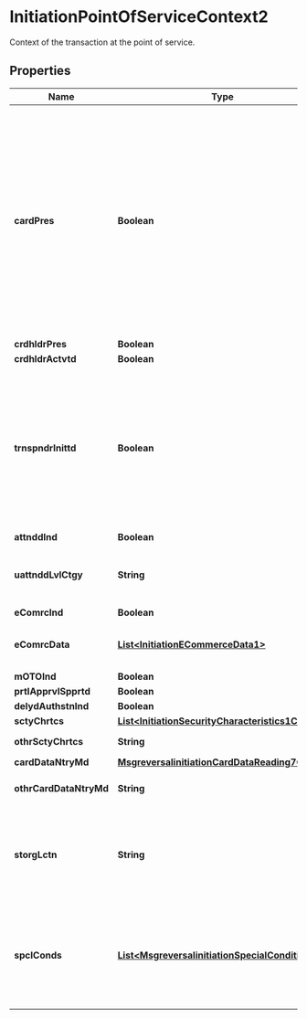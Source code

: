 

# InitiationPointOfServiceContext2

Context of the transaction at the point of service.
## Properties

Name | Type | Description | Notes
------------ | ------------- | ------------- | -------------
**cardPres** | **Boolean** | Indicates whether the transaction has been initiated by a card physically present or not.  True: Card physically present during the transaction False: Card physically absent during the transaction.  ISO 8583:87 bit 25, ISO 8583:93 bit 22-6. |  [optional]
**crdhldrPres** | **Boolean** |  |  [optional]
**crdhldrActvtd** | **Boolean** |  |  [optional]
**trnspndrInittd** | **Boolean** | Transaction initiated through a transponder or not. True: Transaction initiated through a transponder. False: Transaction not initiated through a transponder. |  [optional]
**attnddInd** | **Boolean** |  |  [optional]
**uattnddLvlCtgy** | **String** | Transaction category level on an unattended terminal. |  [optional]
**eComrcInd** | **Boolean** |  |  [optional]
**eComrcData** | [**List&lt;InitiationECommerceData1&gt;**](InitiationECommerceData1.md) | Contains electronic commerce data. |  [optional]
**mOTOInd** | **Boolean** |  |  [optional]
**prtlApprvlSpprtd** | **Boolean** |  |  [optional]
**delydAuthstnInd** | **Boolean** |  |  [optional]
**sctyChrtcs** | [**List&lt;InitiationSecurityCharacteristics1Code&gt;**](InitiationSecurityCharacteristics1Code.md) |  |  [optional]
**othrSctyChrtcs** | **String** | Other security characteristics. |  [optional]
**cardDataNtryMd** | [**MsgreversalinitiationCardDataReading7Code**](MsgreversalinitiationCardDataReading7Code.md) |  |  [optional]
**othrCardDataNtryMd** | **String** | Other type of card data entry mode. |  [optional]
**storgLctn** | **String** | Storage location of payment credential (for example, Acceptor or third party wallet). |  [optional]
**spclConds** | [**List&lt;MsgreversalinitiationSpecialConditions1&gt;**](MsgreversalinitiationSpecialConditions1.md) | Data used to assign specific conditions at the card acceptor location and decided by bilateral agreements. |  [optional]



